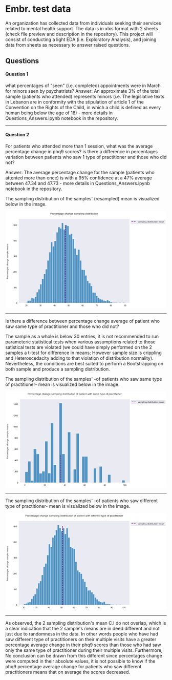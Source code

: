 # Embr. test data
An organization has collected data from individuals seeking their services related to mental health support. The data is in xlxs format with 2 sheets (check file preview and description in the repository). This project will consist of conducting a light EDA (i.e. Exploratory Analysis), and joining data from sheets as necessary to answer raised questions. 

## Questions 

#### Question 1
what percentages of "seen" (i.e. completed) appointments were in March for minors seen by psychatrists?
Answer: An approximate 3% of the total sample (patients who attended) represents minors (i.e. The legislative texts in Lebanon are in conformity with the stipulation of article 1 of the Convention on the Rights of the Child, in which a child is defined as every human being below the age of 18) - more details in Questions_Answers.ipynb notebook in the repository.

___

#### Question 2
For patients who attended more than 1 session, what was the average percentage change in phq9 scores? is there a difference in percentages variation between patients who saw 1 type of practitioner and those who did not?

Answer: The average percentage change for the sample (patients who attented more than once) is with a 95% confidence at a 47% average between 47.34 and 47.73 - more details in Questions_Answers.ipynb notebook in the repository.

The sampling distribution of the samples' (resampled) mean is visualized below in the image.

![Percentage change sampling distribution](Visualization/sampling_all.png)

___

Is there a difference between percentage change average of patient who saw same type of practitioner and those who did not?

The sample as a whole is below 30 entries, it is not recommended to run parameteric statistical tests when various assumptions related to those satistical tests are violated (we could have simply performed on the 2 samples a t-test for difference in means; However sample size is crippling and Heteroscedacity adding to that violation of distribution normality). Nevertheless, the conditions are best suited to perform a Bootstrapping on both sample and produce a sampling distribution.

The sampling distribution of the samples' -of patients who saw same type of practitioner- mean is visualized below in the image.

![Percentage change sampling distribution for the sample of patient who saw same practitioners](Visualization/sampling_same.png)

___

The sampling distribution of the samples' -of patients who saw different type of practitioner- mean is visualized below in the image.

![Percentage change sampling distribution for the sample of patient who saw different practitioners](Visualization/sampling_different.png)

___

As observed, the 2 sampling distribution's mean C.I do not overlap, which is a clear indication that the 2 sample's means are in deed different and not just due to randomness in the data. In other words people who have had saw different type of practitioners on their multiple visits have a greater percentage average change in their phq9 scores than those who had saw only the same type of practitioner during their multiple visits. 
Furthermore, No conclusion can be drawn from this different since percentages change were computed in their absolute values, it is not possible to know if the phq9 percentage average change for patients who saw different practitioners means that on average the scores decreased. 



